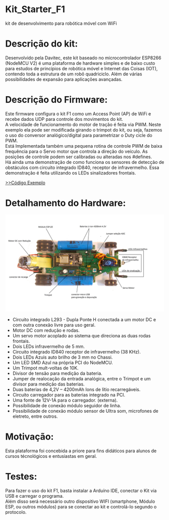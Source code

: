 # Kit_Starter_F1
kit de desenvolvimento para robótica móvel com WiFi

# Descrição do kit:
Desenvolvido pela Davitec, este kit baseado no microcontrolador ESP8266 (NodeMCU V2) é uma plataforma de hardware simples e de baixo custo para estudos de princípios de robótica móvel e Internet das Coisas (IOT), contendo toda a estrutura de um robô quadriciclo. Além de várias possibilidades de expansão para aplicações avançadas.

# Descrição do Firmware:
Este firmware configura o kit F1 como um Access Point (AP) de WiFi e recebe dados UDP para controle dos movimentos do kit.<br/>
A velocidade de funcionamento do motor de tração é feita via PWM. Neste exemplo ela pode ser modificada  girando o trimpot do kit, ou seja, fazemos o uso do conversor analógico/digital para parametrizar o Duty cicle do PWM.<br />
Está Implementada também uma pequena rotina de controle PWM de baixa frequência para o Servo motor que controla a direção do veículo. As posições de controle podem ser calibradas ou alteradas nos #defines.<br />
Há ainda uma demonstração de como funciona os sensores de detecção de obstáculos com circuito integrado ID840, receptor de infravermelho. Essa demonstração é feita utilizando os LEDs sinalizadores frontais.<br />

[>>Código Exemplo](/Starter_F1.ino)

# Detalhamento do Hardware:

![Alt Text](https://github.com/DavitecBrasil/Kit_Starter_F1/blob/master/Imagem.jpg)

* Circuito integrado L293 - Dupla Ponte H conectada a um motor DC e com outra conexão livre para uso geral.
* Motor DC com redução e rodas.
*	Um servo motor acoplado ao sistema que direciona as duas rodas frontais. 
*	Dois LEDs infravermelho de 5 mm.
*	Circuito integrado ID840 receptor de infravermelho (38 KHz).
*	Dois LEDs Azuis auto brilho de 3 mm no Chassi.
*	Um LED SMD Azul na própria PCI do NodeMCU.
*	Um Trimpot mult-voltas de 10K.
*	Divisor de tensão para medição da bateria.
*	Jumper de realocação da entrada analógica, entre o Trimpot e um divisor para medição das baterias.
* Duas baterias de 4,2V – 4200mAh Ions de lítio recarregáveis.
* Circuito carregador para as baterias integrado na PCI.
*	Uma fonte de 12V-1A para o carregador. (externa).
*	Possibilidade de conexão módulo seguidor de linha.
*	Possibilidade de conexão módulo sensor de Ultra som, microfones de eletreto, entre outros.


# Motivação:
Esta plataforma foi concebida a priore para fins didáticos para alunos de cursos técnológicos e entusiastas em geral.

# Testes:
Para fazer o uso do kit F1, basta instalar a Arduíno IDE, conectar o Kit via USB e carregar o programa.<br />
Além disso será necessário outro dispositivo WIFI (smartphone, Módulo ESP, ou outros módulos) para se conectar ao kit e controlá-lo segundo o protocolo.


